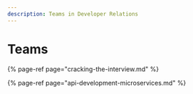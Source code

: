 ```yaml
---
description: Teams in Developer Relations
---
```


# Teams

{% page-ref page="cracking-the-interview.md" %}

{% page-ref page="api-development-microservices.md" %}



